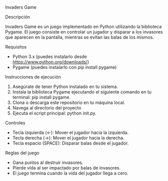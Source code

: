 Invaders Game

Descripción

Invaders Game es un juego implementado en Python utilizando la biblioteca Pygame. El juego consiste en controlar un jugador y disparar a los invasores que aparecen en la pantalla, mientras se evitan las balas de los mismos.

Requisitos

- Python 3.x (puedes instalarlo desde https://www.python.org/downloads/)
- Pygame (puedes instalarlo con pip install pygame)
  
Instrucciones de ejecución

1. Asegúrate de tener Python instalado en tu sistema.
2. Instala la biblioteca Pygame ejecutando el siguiente comando en tu terminal: pip install pygame.
3. Clona o descarga este repositorio en tu máquina local.
4. Navega al directorio del proyecto
5. Ejecuta el script principal: python init.py.
   
Controles

- Tecla izquierda (←): Mover el jugador hacia la izquierda.
- Tecla derecha (→): Mover el jugador hacia la derecha.
- Tecla espacio (SPACE): Disparar balas desde el jugador.
  
Reglas del juego
- Gana puntos al destruir invasores.
- Pierde vida al ser impactado por balas de invasores.
- El juego termina cuando la vida del jugador llega a cero.




